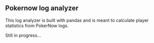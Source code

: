 ## Pokernow log analyzer

This log analyzer is built with pandas and is meant to calculate player statistics from PokerNow logs.

Still in progress...
